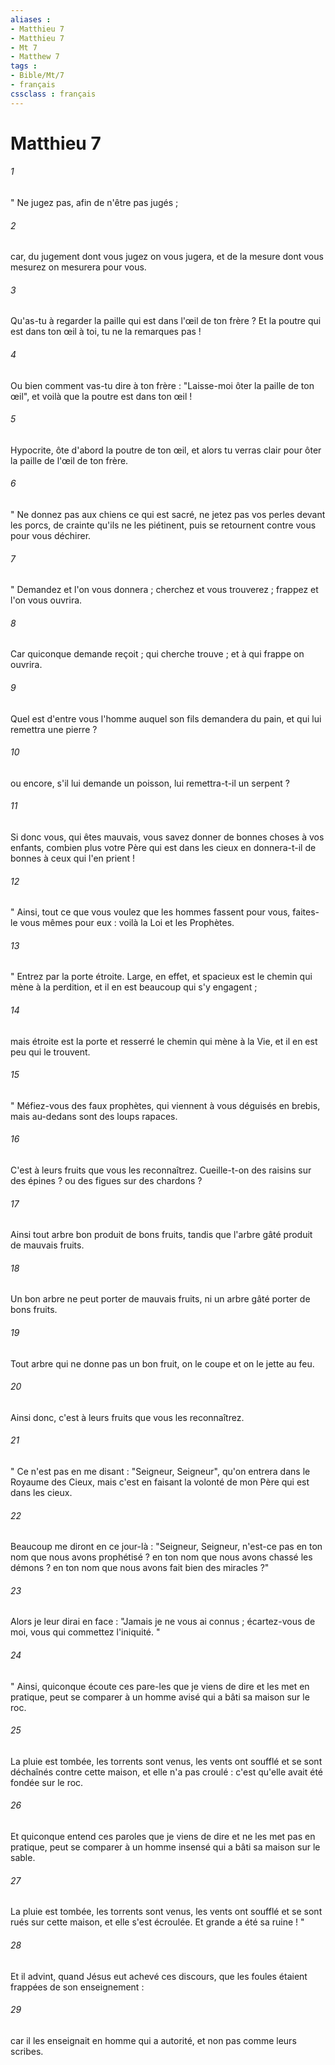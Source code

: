 ```yaml
---
aliases : 
- Matthieu 7
- Matthieu 7
- Mt 7
- Matthew 7
tags : 
- Bible/Mt/7
- français
cssclass : français
---
```


# Matthieu 7

###### 1
" Ne jugez pas, afin de n'être pas jugés ; 
###### 2
car, du jugement dont vous jugez on vous jugera, et de la mesure dont vous mesurez on mesurera pour vous. 
###### 3
Qu'as-tu à regarder la paille qui est dans l'œil de ton frère ? Et la poutre qui est dans ton œil à toi, tu ne la remarques pas ! 
###### 4
Ou bien comment vas-tu dire à ton frère : "Laisse-moi ôter la paille de ton œil", et voilà que la poutre est dans ton œil ! 
###### 5
Hypocrite, ôte d'abord la poutre de ton œil, et alors tu verras clair pour ôter la paille de l'œil de ton frère. 
###### 6
" Ne donnez pas aux chiens ce qui est sacré, ne jetez pas vos perles devant les porcs, de crainte qu'ils ne les piétinent, puis se retournent contre vous pour vous déchirer. 
###### 7
" Demandez et l'on vous donnera ; cherchez et vous trouverez ; frappez et l'on vous ouvrira. 
###### 8
Car quiconque demande reçoit ; qui cherche trouve ; et à qui frappe on ouvrira. 
###### 9
Quel est d'entre vous l'homme auquel son fils demandera du pain, et qui lui remettra une pierre ? 
###### 10
ou encore, s'il lui demande un poisson, lui remettra-t-il un serpent ? 
###### 11
Si donc vous, qui êtes mauvais, vous savez donner de bonnes choses à vos enfants, combien plus votre Père qui est dans les cieux en donnera-t-il de bonnes à ceux qui l'en prient ! 
###### 12
" Ainsi, tout ce que vous voulez que les hommes fassent pour vous, faites-le vous mêmes pour eux : voilà la Loi et les Prophètes. 
###### 13
" Entrez par la porte étroite. Large, en effet, et spacieux est le chemin qui mène à la perdition, et il en est beaucoup qui s'y engagent ; 
###### 14
mais étroite est la porte et resserré le chemin qui mène à la Vie, et il en est peu qui le trouvent. 
###### 15
" Méfiez-vous des faux prophètes, qui viennent à vous déguisés en brebis, mais au-dedans sont des loups rapaces. 
###### 16
C'est à leurs fruits que vous les reconnaîtrez. Cueille-t-on des raisins sur des épines ? ou des figues sur des chardons ? 
###### 17
Ainsi tout arbre bon produit de bons fruits, tandis que l'arbre gâté produit de mauvais fruits. 
###### 18
Un bon arbre ne peut porter de mauvais fruits, ni un arbre gâté porter de bons fruits. 
###### 19
Tout arbre qui ne donne pas un bon fruit, on le coupe et on le jette au feu. 
###### 20
Ainsi donc, c'est à leurs fruits que vous les reconnaîtrez. 
###### 21
" Ce n'est pas en me disant : "Seigneur, Seigneur", qu'on entrera dans le Royaume des Cieux, mais c'est en faisant la volonté de mon Père qui est dans les cieux. 
###### 22
Beaucoup me diront en ce jour-là : "Seigneur, Seigneur, n'est-ce pas en ton nom que nous avons prophétisé ? en ton nom que nous avons chassé les démons ? en ton nom que nous avons fait bien des miracles ?" 
###### 23
Alors je leur dirai en face : "Jamais je ne vous ai connus ; écartez-vous de moi, vous qui commettez l'iniquité. " 
###### 24
" Ainsi, quiconque écoute ces pare-les que je viens de dire et les met en pratique, peut se comparer à un homme avisé qui a bâti sa maison sur le roc. 
###### 25
La pluie est tombée, les torrents sont venus, les vents ont soufflé et se sont déchaînés contre cette maison, et elle n'a pas croulé : c'est qu'elle avait été fondée sur le roc. 
###### 26
Et quiconque entend ces paroles que je viens de dire et ne les met pas en pratique, peut se comparer à un homme insensé qui a bâti sa maison sur le sable. 
###### 27
La pluie est tombée, les torrents sont venus, les vents ont soufflé et se sont rués sur cette maison, et elle s'est écroulée. Et grande a été sa ruine ! " 
###### 28
Et il advint, quand Jésus eut achevé ces discours, que les foules étaient frappées de son enseignement : 
###### 29
car il les enseignait en homme qui a autorité, et non pas comme leurs scribes. 
